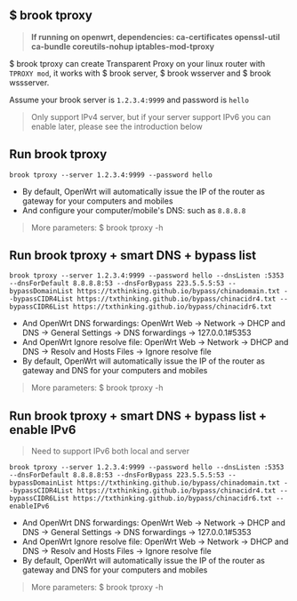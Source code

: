 ## $ brook tproxy

> **If running on openwrt, dependencies: ca-certificates openssl-util ca-bundle coreutils-nohup iptables-mod-tproxy**

$ brook tproxy can create Transparent Proxy on your linux router with `TPROXY mod`, it works with $ brook server, $ brook wsserver and $ brook wssserver.

Assume your brook server is `1.2.3.4:9999` and password is `hello`

> Only support IPv4 server, but if your server support IPv6 you can enable later, please see the introduction below

## Run brook tproxy

```
brook tproxy --server 1.2.3.4:9999 --password hello
```

* By default, OpenWrt will automatically issue the IP of the router as gateway for your computers and mobiles
* And configure your computer/mobile's DNS: such as `8.8.8.8`

> More parameters: $ brook tproxy -h

## Run brook tproxy + smart DNS + bypass list

```
brook tproxy --server 1.2.3.4:9999 --password hello --dnsListen :5353 --dnsForDefault 8.8.8.8:53 --dnsForBypass 223.5.5.5:53 --bypassDomainList https://txthinking.github.io/bypass/chinadomain.txt --bypassCIDR4List https://txthinking.github.io/bypass/chinacidr4.txt --bypassCIDR6List https://txthinking.github.io/bypass/chinacidr6.txt
```

* And OpenWrt DNS forwardings: OpenWrt Web -> Network -> DHCP and DNS -> General Settings -> DNS forwardings -> 127.0.0.1#5353
* And OpenWrt Ignore resolve file: OpenWrt Web -> Network -> DHCP and DNS -> Resolv and Hosts Files -> Ignore resolve file
* By default, OpenWrt will automatically issue the IP of the router as gateway and DNS for your computers and mobiles

> More parameters: $ brook tproxy -h

## Run brook tproxy + smart DNS + bypass list + enable IPv6

> Need to support IPv6 both local and server

```
brook tproxy --server 1.2.3.4:9999 --password hello --dnsListen :5353 --dnsForDefault 8.8.8.8:53 --dnsForBypass 223.5.5.5:53 --bypassDomainList https://txthinking.github.io/bypass/chinadomain.txt --bypassCIDR4List https://txthinking.github.io/bypass/chinacidr4.txt --bypassCIDR6List https://txthinking.github.io/bypass/chinacidr6.txt --enableIPv6
```

* And OpenWrt DNS forwardings: OpenWrt Web -> Network -> DHCP and DNS -> General Settings -> DNS forwardings -> 127.0.0.1#5353
* And OpenWrt Ignore resolve file: OpenWrt Web -> Network -> DHCP and DNS -> Resolv and Hosts Files -> Ignore resolve file
* By default, OpenWrt will automatically issue the IP of the router as gateway and DNS for your computers and mobiles

> More parameters: $ brook tproxy -h
